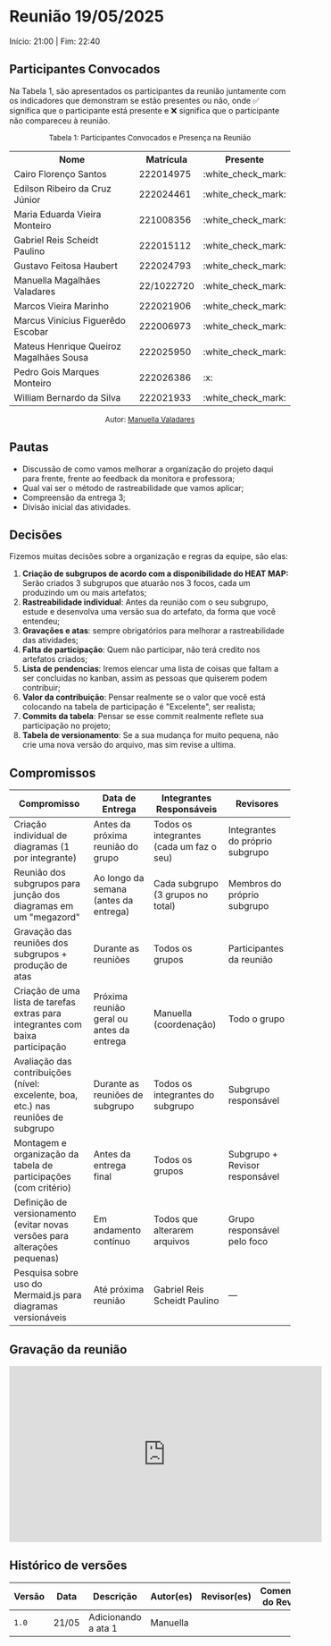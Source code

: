 # Reunião 19/05/2025

Início: 21:00 | Fim: 22:40
<!-- Este é um arquivo base, para criar uma ata, basta copiá-lo e preencher os dados da reunião -->

## Participantes Convocados

<!-- Colocar um ✅ se o participante estiver presente ou um ❌ caso negativo -->
Na Tabela 1, são apresentados os participantes da reunião juntamente com os indicadores que demonstram se estão presentes ou não, onde ✅ significa que o participante está presente e ❌ significa que o participante não compareceu à reunião.

<center>

<font size="2">Tabela 1: Participantes Convocados e Presença na Reunião</font>

<table align="center">
  <tr>
    <th>Nome</th><th>Matrícula</th><th>Presente</th>
  </tr>
  <tr><td>Cairo Florenço Santos</td><td>222014975</td><td>:white_check_mark:</td></tr>
  <tr><td>Edilson Ribeiro da Cruz Júnior</td><td>222024461</td><td>:white_check_mark:</td></tr>
  <tr><td>Maria Eduarda Vieira Monteiro</td><td>221008356</td><td>:white_check_mark:</td></tr>
  <tr><td>Gabriel Reis Scheidt Paulino</td><td>222015112</td><td>:white_check_mark:</td></tr>
  <tr><td>Gustavo Feitosa Haubert</td><td>222024793</td><td>:white_check_mark:</td></tr>
  <tr><td>Manuella Magalhães Valadares</td><td>22/1022720</td><td>:white_check_mark:</td></tr>
  <tr><td>Marcos Vieira Marinho</td><td>222021906</td><td>:white_check_mark:</td></tr>
  <tr><td>Marcus Vinícius Figuerêdo Escobar</td><td>222006973</td><td>:white_check_mark:</td></tr>
  <tr><td>Mateus Henrique Queiroz Magalhães Sousa</td><td>222025950</td><td>:white_check_mark:</td></tr>
  <tr><td>Pedro Gois Marques Monteiro</td><td>222026386</td><td>:x:</td></tr>
  <tr><td>William Bernardo da Silva</td><td>222021933</td><td>:white_check_mark:</td></tr>
</table>

<font size="2">Autor: [Manuella Valadares](https://github.com/manuvaladares)</font>

</center>

## Pautas

<!-- pautas discutidas na reunião -->

- Discussão de como vamos melhorar a organização do projeto daqui para frente, frente ao feedback da monitora e professora;
- Qual vai ser o método de rastreabilidade que vamos aplicar;
- Compreensão da entrega 3;
- Divisão inicial das atividades.

## Decisões

Fizemos muitas decisões sobre a organização e regras da equipe, são elas:

1. **Criação de subgrupos de acordo com a disponibilidade do HEAT MAP:**
    Serão criados 3 subgrupos que atuarão nos 3 focos, cada um produzindo um ou mais artefatos;
2. **Rastreabilidade individual**: 
    Antes da reunião com o seu subgrupo, estude e desenvolva uma versão sua do artefato, da forma que você entendeu;
3. **Gravações e atas**: sempre obrigatórios para melhorar a rastreabilidade das atividades;
4. **Falta de participação**: Quem não participar, não terá credito nos artefatos criados;
5. **Lista de pendencias**: Iremos elencar uma lista de coisas que faltam a ser concluidas no kanban, assim as pessoas que quiserem podem contribuir;
6. **Valor da contribuição**: Pensar realmente se o valor que você está colocando na tabela de participação é "Excelente", ser realista;
7. **Commits da tabela**: Pensar se esse commit realmente reflete sua participação no projeto;
8. **Tabela de versionamento**: Se a sua mudança for muito pequena, não crie uma nova versão do arquivo, mas sim revise a ultima. 

## Compromissos

| **Compromisso**                                                           | **Data de Entrega**                   | **Integrantes Responsáveis**               | **Revisores**                        |
|---------------------------------------------------------------------------|---------------------------------------|--------------------------------------------|--------------------------------------|
| Criação individual de diagramas (1 por integrante)                        | Antes da próxima reunião do grupo     | Todos os integrantes (cada um faz o seu)   | Integrantes do próprio subgrupo     |
| Reunião dos subgrupos para junção dos diagramas em um "megazord"         | Ao longo da semana (antes da entrega) | Cada subgrupo (3 grupos no total)          | Membros do próprio subgrupo         |
| Gravação das reuniões dos subgrupos + produção de atas                   | Durante as reuniões                   | Todos os grupos                             | Participantes da reunião            |
| Criação de uma lista de tarefas extras para integrantes com baixa participação | Próxima reunião geral ou antes da entrega | Manuella (coordenação)                     | Todo o grupo                        |
| Avaliação das contribuições (nível: excelente, boa, etc.) nas reuniões de subgrupo | Durante as reuniões de subgrupo       | Todos os integrantes do subgrupo           | Subgrupo responsável                |
| Montagem e organização da tabela de participações (com critério)         | Antes da entrega final                | Todos os grupos                             | Subgrupo + Revisor responsável      |
| Definição de versionamento (evitar novas versões para alterações pequenas) | Em andamento contínuo                 | Todos que alterarem arquivos                | Grupo responsável pelo foco         |
| Pesquisa sobre uso do Mermaid.js para diagramas versionáveis             | Até próxima reunião                   | Gabriel Reis Scheidt Paulino               | —                                    |



## Gravação da reunião

<iframe width="560" height="315" src="https://www.youtube.com/embed/R-ezvl8BkB8?si=RTfUCkXbqsk10WoQ" title="YouTube video player" frameborder="0" allow="accelerometer; autoplay; clipboard-write; encrypted-media; gyroscope; picture-in-picture; web-share" referrerpolicy="strict-origin-when-cross-origin" allowfullscreen></iframe>

## Histórico de versões

| Versão | Data | Descrição | Autor(es) | Revisor(es) | Comentário do Revisor |
| ------ | ---- | --------- | --------- | ----------- | -- |
| `1.0` | 21/05 | Adicionando a ata 1 | Manuella |  |